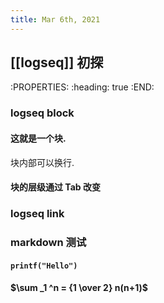 ```yaml
---
title: Mar 6th, 2021
---
```


## [[logseq]] 初探
:PROPERTIES:
:heading: true
:END:
### logseq block
#### 这就是一个块.
块内部可以换行.
#### 块的层级通过 Tab 改变
### logseq link
### markdown 测试
#### `printf("Hello")`
#### $\sum _1 ^n = {1 \over 2} n(n+1)$
